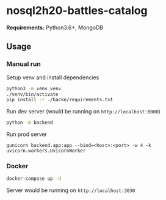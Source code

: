 # nosql2h20-battles-catalog
**Requirements:** Python3.6+, MongoDB

## Usage
### Manual run 
Setup venv and install dependencies  
```bash
python3 -m venv venv   
./venv/bin/activate    
pip install -r ./backe/requirements.txt
```  
Run dev server (would be running on `http://localhost:8000`)  
```bash
python -m backend
```
Run prod server
```
gunicorn backend.app:app --bind=<host>:<port> -w 4 -k uvicorn.workers.UvicornWorker
```
### Docker
```bash
docker-compose up -d
```  
Server would be running on `http://localhost:3030`


